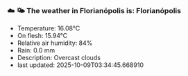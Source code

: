 ### ☁️ 🌤️  The weather in Florianópolis is: Florianópolis

- Temperature: 16.08°C
- On flesh: 15.94°C
- Relative air humidity: 84%
- Rain: 0.0 mm
- Description: Overcast clouds
- last updated: 2025-10-09T03:34:45.668910
